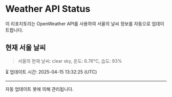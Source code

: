 
# Weather API Status

이 리포지토리는 OpenWeather API를 사용하여 서울의 날씨 정보를 자동으로 업데이트합니다.

## 현재 서울 날씨
> 서울의 현재 날씨: clear sky, 온도: 6.76°C, 습도: 93%

⏳ 업데이트 시간: 2025-04-15 13:32:25 (UTC)

---
자동 업데이트 봇에 의해 관리됩니다.
